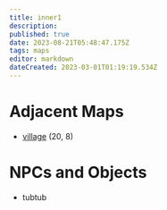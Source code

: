 ```yaml
---
title: inner1
description: 
published: true
date: 2023-08-21T05:48:47.175Z
tags: maps
editor: markdown
dateCreated: 2023-03-01T01:19:19.534Z
---
```


# Adjacent Maps
 * [village](/maps/village) (20, 8)

# NPCs and Objects
 * tubtub
